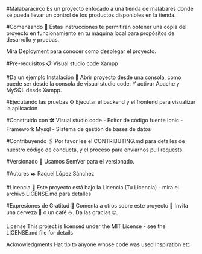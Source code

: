 #Malabaracirco
Es un proyecto enfocado a una tienda de malabares donde se pueda llevar un control de los productos disponibles en la tienda.

#Comenzando 🚀
Estas instrucciones te permitirán obtener una copia del proyecto en funcionamiento en tu máquina local para propósitos de desarrollo y pruebas.

Mira Deployment para conocer como desplegar el proyecto.

#Pre-requisitos 📋
Visual studio code
Xampp

#Da un ejemplo
Instalación 🔧
Abrir proyecto desde una consola, como puede ser desde la consola de visual studio code.
Y activar Apache y MySQL desde Xampp.


#Ejecutando las pruebas ⚙️
Ejecutar el backend y el frontend para visualizar la aplicación


#Construido con 🛠️
Visual studio code - Editor de código fuente
Ionic - Framework
Mysql - Sistema de gestión de bases de datos

#Contribuyendo 🖇️
Por favor lee el CONTRIBUTING.md para detalles de nuestro código de conducta, y el proceso para enviarnos pull requests.


#Versionado 📌
Usamos SemVer para el versionado.

#Autores ✒️
Raquel López Sánchez

#Licencia 📄
Este proyecto está bajo la Licencia (Tu Licencia) - mira el archivo LICENSE.md para detalles

#Expresiones de Gratitud 🎁
Comenta a otros sobre este proyecto 📢
Invita una cerveza 🍺 o un café ☕.
Da las gracias 🤓.


License
This project is licensed under the MIT License - see the LICENSE.md file for details

Acknowledgments
Hat tip to anyone whose code was used
Inspiration
etc
